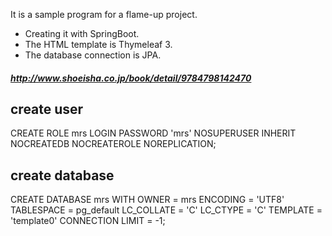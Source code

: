It is a sample program for a flame-up project.

* Creating it with SpringBoot.
* The HTML template is Thymeleaf 3.
* The database connection is JPA.

##### http://www.shoeisha.co.jp/book/detail/9784798142470

## create user
CREATE ROLE mrs LOGIN
PASSWORD 'mrs'
NOSUPERUSER INHERIT NOCREATEDB NOCREATEROLE NOREPLICATION;

## create database
CREATE DATABASE mrs
WITH OWNER = mrs
ENCODING = 'UTF8'
TABLESPACE = pg_default
LC_COLLATE = 'C'
LC_CTYPE = 'C'
TEMPLATE = 'template0'
CONNECTION LIMIT = -1;

